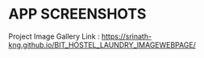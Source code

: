 # APP SCREENSHOTS <br>
Project Image Gallery Link : https://srinath-kng.github.io/BIT_HOSTEL_LAUNDRY_IMAGEWEBPAGE/
